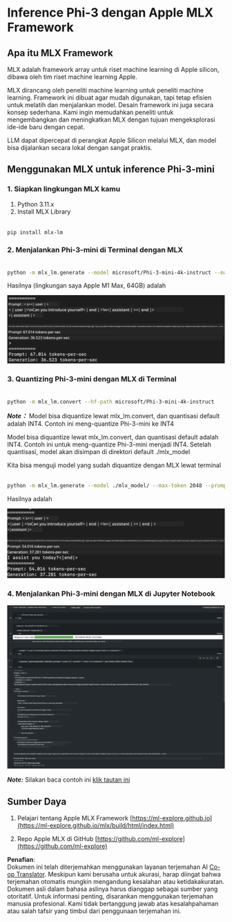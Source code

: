 <!--
CO_OP_TRANSLATOR_METADATA:
{
  "original_hash": "dcb656f3d206fc4968e236deec5d4384",
  "translation_date": "2025-05-09T22:32:47+00:00",
  "source_file": "md/03.FineTuning/03.Inference/MLX_Inference.md",
  "language_code": "id"
}
-->
# **Inference Phi-3 dengan Apple MLX Framework**

## **Apa itu MLX Framework**

MLX adalah framework array untuk riset machine learning di Apple silicon, dibawa oleh tim riset machine learning Apple.

MLX dirancang oleh peneliti machine learning untuk peneliti machine learning. Framework ini dibuat agar mudah digunakan, tapi tetap efisien untuk melatih dan menjalankan model. Desain framework ini juga secara konsep sederhana. Kami ingin memudahkan peneliti untuk mengembangkan dan meningkatkan MLX dengan tujuan mengeksplorasi ide-ide baru dengan cepat.

LLM dapat dipercepat di perangkat Apple Silicon melalui MLX, dan model bisa dijalankan secara lokal dengan sangat praktis.

## **Menggunakan MLX untuk inference Phi-3-mini**

### **1. Siapkan lingkungan MLX kamu**

1. Python 3.11.x  
2. Install MLX Library


```bash

pip install mlx-lm

```

### **2. Menjalankan Phi-3-mini di Terminal dengan MLX**


```bash

python -m mlx_lm.generate --model microsoft/Phi-3-mini-4k-instruct --max-token 2048 --prompt  "<|user|>\nCan you introduce yourself<|end|>\n<|assistant|>"

```

Hasilnya (lingkungan saya Apple M1 Max, 64GB) adalah

![Terminal](../../../../../translated_images/01.0d0f100b646a4e4c4f1cd36c1a05727cd27f1e696ed642c06cf6e2c9bbf425a4.id.png)

### **3. Quantizing Phi-3-mini dengan MLX di Terminal**


```bash

python -m mlx_lm.convert --hf-path microsoft/Phi-3-mini-4k-instruct

```

***Note：*** Model bisa diquantize lewat mlx_lm.convert, dan quantisasi default adalah INT4. Contoh ini meng-quantize Phi-3-mini ke INT4

Model bisa diquantize lewat mlx_lm.convert, dan quantisasi default adalah INT4. Contoh ini untuk meng-quantize Phi-3-mini menjadi INT4. Setelah quantisasi, model akan disimpan di direktori default ./mlx_model

Kita bisa menguji model yang sudah diquantize dengan MLX lewat terminal


```bash

python -m mlx_lm.generate --model ./mlx_model/ --max-token 2048 --prompt  "<|user|>\nCan you introduce yourself<|end|>\n<|assistant|>"

```

Hasilnya adalah

![INT4](../../../../../translated_images/02.04e0be1f18a90a58ad47e0c9d9084ac94d0f1a8c02fa707d04dd2dfc7e9117c6.id.png)


### **4. Menjalankan Phi-3-mini dengan MLX di Jupyter Notebook**


![Notebook](../../../../../translated_images/03.0cf0092fe143357656bb5a7bc6427c41d8528d772d38a82d0b2693e2a3eeb16e.id.png)

***Note:*** Silakan baca contoh ini [klik tautan ini](../../../../../code/03.Inference/MLX/MLX_DEMO.ipynb)


## **Sumber Daya**

1. Pelajari tentang Apple MLX Framework [https://ml-explore.github.io](https://ml-explore.github.io/mlx/build/html/index.html)

2. Repo Apple MLX di GitHub [https://github.com/ml-explore](https://github.com/ml-explore)

**Penafian**:  
Dokumen ini telah diterjemahkan menggunakan layanan terjemahan AI [Co-op Translator](https://github.com/Azure/co-op-translator). Meskipun kami berusaha untuk akurasi, harap diingat bahwa terjemahan otomatis mungkin mengandung kesalahan atau ketidakakuratan. Dokumen asli dalam bahasa aslinya harus dianggap sebagai sumber yang otoritatif. Untuk informasi penting, disarankan menggunakan terjemahan manusia profesional. Kami tidak bertanggung jawab atas kesalahpahaman atau salah tafsir yang timbul dari penggunaan terjemahan ini.